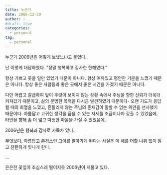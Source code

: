 ```yaml
---
title: 누군가
date: 2006-12-30
author: ~
#draft: true
categories:
  - personal
tag:
  - personal
---
```




누군가 2006년은 어떻게 보냈느냐고 물었다.

난 이렇게 대답하였다.
"정말 행복하고 감사한 한해였다."

항상 기쁘고 웃을 일만 있었기 때문이 아니다. 
항상 여유있고 평안한 기분을 느꼈기 때문은 아니다. 
항상 좋은 사람들과 좋은 곳에서 좋은 시간을 가졌기 때문은 아니다.

다만 어렵고 갈급하여 앞이 뚜렷이 보이지 않는 상황 속에서 주님을 향한 신뢰가 더욱더 커져갔기 때문이고, 삶의 분명한 목적을 다시금 발견하였기 때문이다- 
오랜 기도가 응답될 때의 희열을 느꼈고, 흔들리지 않는 주님의 존재감이 말할 수 없는 위안을 선사했기 때문이다.
아름답고 고귀한 생각을 품을 수 있는 자세를 조금이나마 갖출 수 있었음에, 타인을 향해 좀 더 넓고 따뜻한 마음을 가질 수 있었음에,

2006년은 행복과 감사로 가득차 있다.

무엇보다, 
아름답고 존경스런 그이를 알아가게 된다는 사실은 이 해를 더할 나위 없이 밝고 찬란하게 빛나게 한다.

...

은은한 꽃잎이 조심스레 떨어지듯 2006년이 저물고 있다.



 







